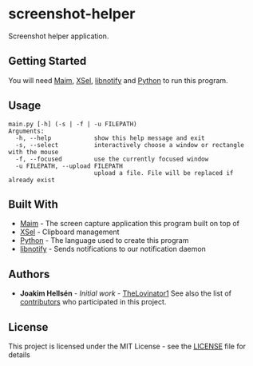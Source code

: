 # screenshot-helper
Screenshot helper application. 


## Getting Started
You will need [Maim](https://github.com/naelstrof/maim), [XSel](http://www.vergenet.net/~conrad/software/xsel/), [libnotify](https://gitlab.gnome.org/GNOME/libnotify) and [Python](https://www.python.org/) to run this program.


## Usage
```
main.py [-h] (-s | -f | -u FILEPATH)
Arguments:
  -h, --help            show this help message and exit
  -s, --select          interactively choose a window or rectangle with the mouse
  -f, --focused         use the currently focused window
  -u FILEPATH, --upload FILEPATH
                        upload a file. File will be replaced if already exist

```


## Built With
* [Maim](https://github.com/naelstrof/maim) - The screen capture application this program built on top of
* [XSel](http://www.vergenet.net/~conrad/software/xsel/) - Clipboard management
* [Python](https://www.python.org/) - The language used to create this program
* [libnotify](https://gitlab.gnome.org/GNOME/libnotify) - Sends notifications to our notification daemon


## Authors
* **Joakim Hellsén** - *Initial work* - [TheLovinator1](https://github.com/TheLovinator1)
See also the list of [contributors](https://github.com/TheLovinator1/scrot-helper/contributors) who participated in this project.


## License
This project is licensed under the MIT License - see the [LICENSE](LICENSE) file for details
